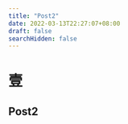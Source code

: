 ```yaml
---
title: "Post2"
date: 2022-03-13T22:27:07+08:00
draft: false
searchHidden: false
---
```


# 壹

## Post2

